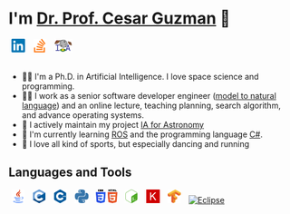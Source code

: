# I'm [Dr. Prof. Cesar Guzman](http://www.cguz.org) 👋

<div>
  <a href="https://www.linkedin.com/in/ceguzal"><img src="https://raw.githubusercontent.com/cguz/cguz/main/assets/linkedin.svg" alt="Linkedin cguzman" title="cguzman" height="24px" hspace="5px" /></a>
  <a href="https://stackoverflow.com/users/15083012"><img src="https://raw.githubusercontent.com/cguz/cguz/main/assets/stackoverflow.svg" alt="Stackoverflow Cguzman" title="Stackoverflow" height="24px" hspace="5px" /></a>
  <a href="http://aiastronomy.cguz.org/"><img src="https://raw.githubusercontent.com/cguz/cguz/main/assets/IAAstronomy.png" alt="IA Astronomy" title="IA Astronomy" height="24px" hspace="5px" /></a>
</div>

<br>

- 👨‍🎓 I'm a Ph.D. in Artificial Intelligence.
I love space science and programming.
- 👨‍💻 I work as a senior software developer engineer ([model to natural language](http://github.com/cguz/model-to-text/)) and an online lecture, teaching planning, search algorithm, and advance operating systems.
- 🚀 I actively maintain my project [IA for Astronomy](http://aiastronomy.cguz.org)
- 🌱 I'm currently learning [ROS](https://www.ros.org) and the programming language [C#](https://docs.microsoft.com/es-es/dotnet/csharp/).
- 🎽 I love all kind of sports, but especially dancing and running

## Languages and Tools

<a href="https://java.com"><img src="https://raw.githubusercontent.com/cguz/cguz/main/assets/java.svg" alt="Java" title="Java" height="24px" hspace="5px" /></a>
<a href="https://isocpp.org"><img src="https://raw.githubusercontent.com/cguz/cguz/main/assets/C.svg" alt="C" title="C" height="24px" hspace="5px" /></a>
<a href="https://isocpp.org"><img src="https://raw.githubusercontent.com/cguz/cguz/main/assets/cplusplus.svg" alt="C++" title="C++" height="24px" hspace="5px" /></a>
<a href="https://www.python.org"><img src="https://raw.githubusercontent.com/cguz/cguz/main/assets/python.svg" alt="Python" title="Python" height="24px" hspace="5px" /></a>
<a href="https://www.w3c.org/"><img src="https://raw.githubusercontent.com/cguz/cguz/main/assets/html5_css3.svg" alt="HTML5 and CSS3" title="HTML5 and CSS3" height="24px" hspace="5px" /></a>
<a href="https://www.gnu.org/software/bash/"><img src="https://raw.githubusercontent.com/cguz/cguz/main/assets/gnubash.svg" alt="Bash" title="Bash" height="24px" hspace="5px" /></a>
<a href="https://keras.io"><img src="https://raw.githubusercontent.com/cguz/cguz/main/assets/keras.svg" alt="Keras" title="Keras" height="24px" hspace="5px" /></a>
<a href="https://tensorflow.org"><img src="https://raw.githubusercontent.com/cguz/cguz/main/assets/tensorflow.svg" alt="Tensorflow" title="Tensorflow" height="24px" hspace="5px" /></a>
<a href="https://eclipse.org"><img src="https://user-images.githubusercontent.com/15159632/111532448-f6faa480-8765-11eb-8d0e-6ce48a82646d.png" alt="Eclipse" title="Eclipse" height="24px" hspace="5px" /></a>

